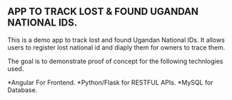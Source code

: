 ## APP TO TRACK LOST & FOUND UGANDAN NATIONAL IDS.

This is a demo app to track lost and found Ugandan National IDs. It allows users to register lost national id and diaply them for owners to trace them. 

The goal is to demonstrate proof of concept for the following technlogies used. 

*Angular For Frontend.
*Python/Flask for RESTFUL APIs.
*MySQL for Database.


